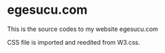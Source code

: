 # egesucu.com

This is the source codes to my website egesucu.com

CSS file is imported and reedited from W3.css.
